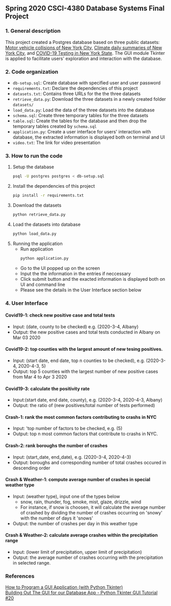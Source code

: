 ## Spring 2020 CSCI-4380 Database Systems Final Project
### 1. General description
This project created a Postgres database based on three public datasets: [Motor vehicle collisions of New York City](https://data.cityofnewyork.us/Public-Safety/Motor-Vehicle-Collisions-Crashes/h9gi-nx95), [Climate daily summaries of New York City](https://www.ncdc.noaa.gov/cdo-web/datasets), and [COVID-19 Testing in New York State](https://health.data.ny.gov/Health/New-York-State-Statewide-COVID-19-Testing/xdss-u53e/data). The GUI module Tkinter is applied to facilitate users' exploration and interaction with the database.

### 2. Code organization
- `db-setup.sql`: Create database with specified user and user password
- `requirements.txt`: Declare the dependencies of this project
- `datasets.txt`: Contains three URLs for the the three datasets
- `retrieve_data.py`: Download the three datasets in a newly created folder `datasets/`
- `load_data.py`: Load the data of the three datasets into the database 
- `schema.sql`: Create three temporary tables for the three datasets
- `table.sql`: Create the tables for the database and then drop the temporary tables created by `schema.sql`
- `application.py`: Create a user interface for users' interaction with database, the extracted information is displayed both on terminal and UI
- `video.txt`: The link for video presentation

### 3. How to run the code
1. Setup the database
    ```bash
    psql -U postgres postgres < db-setup.sql
    ```
2. Install the dependencies of this project
    ```bash
    pip install -r requirements.txt
    ```
3. Download the datasets
    ```bash
    python retrieve_data.py
    ```
4. Load the datasets into database
    ```bash
    python load_data.py
    ```
5. Running the application 
    - Run application
        ```bash
        python application.py
        ```
    - Go to the UI popped up on the screen 
    - Input the the information in the entries if neccessary
    - Click submit button and the exacted information is displayed both on UI and command line 
    - Please see the details in the User Interface section below

### 4. User Interface 

#### Covid19-1: check new positive case and total tests
- Input: (date, county to be checked) e.g. (2020-3-4, Albany)
- Output: the new positive cases and total tests conducted in Albany on Mar 03 2020 

#### Covid19-2: top counties with the largest amount of new tesing positives.
- Input: (start date, end date, top n counties to be checked), e.g. (2020-3-4, 2020-4-3, 5)
- Output: top 5 counties with the largest number of new positive cases from  Mar 4 to Apr 3 2020 

#### Covid19-3: calculate the positivity rate
- Input:(start date, end date, county), e.g. (2020-3-4, 2020-4-3, Albany)
- Output: the ratio of (new positives/total number of tests performed)

#### Crash-1: rank the most common factors contributing to crashs in NYC
- Input: 'top number of factors to be checked, e.g. (5)
- Output: top n most common factors that contribute to crashs in NYC.

#### Crash-2: rank boroughs the number of crashes
- Input: (start_date, end_date), e.g. (2020-3-4, 2020-4-3)
- Output: boroughs and corresponding number of total crashes occured in descending order 

#### Crash & Weather-1: compute average number of crashes in special weather type
- Input: (weather type), input one of the types below 
    - snow, rain, thunder, fog, smoke, mist, glaze, drizzle, wind
    - For instance, if snow is choosen, it will calculate the average number of crashed by dividing the number of crashes occurring on 'snowy' with the number of days it 'snows'
- Output: the number of crashes per day in this weather type

#### Crash & Weather-2: calculate average crashes within the precipitation range 
- Input: (lower limit of precipitation, upper limit of precipitation)
- Output: the average number of crashes occurring with the precipitation in selected range.

### References
[How to Program a GUI Application (with Python Tkinter)](https://www.youtube.com/watch?v=D8-snVfekto)  
[Building Out The GUI for our Database App - Python Tkinter GUI Tutorial #20](https://www.youtube.com/watch?v=AK1J8xF4fuk)
